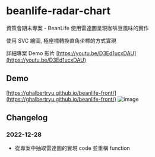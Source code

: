 # beanlife-radar-chart
資策會期末專案 - BeanLife 使用雷達圖呈現咖啡豆風味的實作

使用 SVC 繪圖, 極座標轉換直角坐標的方式實現

詳細專案 Demo 影片
[https://youtu.be/D3Ed1ucxDAU](https://youtu.be/D3Ed1ucxDAU)


## Demo
[https://ghalbertryu.github.io/beanlife-front/](https://ghalbertryu.github.io/beanlife-front/)
![image](https://github.com/ghalbertryu/beanlife-front/blob/master/demo/demo-index-web.png)

## Changelog
### 2022-12-28
- 從專案中抽取雷達圖的實現 code 並重構 function